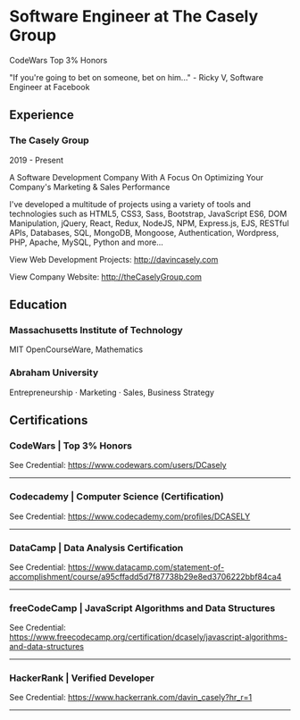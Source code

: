 # Software Engineer at The Casely Group

CodeWars Top 3% Honors

"If you're going to bet on someone, bet on him..." - Ricky V, Software Engineer at Facebook

## Experience

### The Casely Group

2019 - Present

A Software Development Company With A Focus On Optimizing Your Company's Marketing & Sales Performance

I've developed a multitude of projects using a variety of tools and technologies such as HTML5, CSS3, Sass, Bootstrap, JavaScript ES6, DOM Manipulation, jQuery, React, Redux, NodeJS, NPM, Express.js, EJS, RESTful APIs, Databases, SQL, MongoDB, Mongoose, Authentication, Wordpress, PHP, Apache, MySQL, Python and more...

View Web Development Projects: http://davincasely.com

View Company Website: http://theCaselyGroup.com

## Education

### Massachusetts Institute of Technology

MIT OpenCourseWare, Mathematics  

### Abraham University

Entrepreneurship · Marketing · Sales, Business Strategy 

## Certifications

### CodeWars | Top 3% Honors

See Credential: https://www.codewars.com/users/DCasely

---

### Codecademy | Computer Science (Certification)

See Credential: https://www.codecademy.com/profiles/DCASELY

---

### DataCamp | Data Analysis Certification

See Credential: https://www.datacamp.com/statement-of-accomplishment/course/a95cffadd5d7f87738b29e8ed3706222bbf84ca4

---

### freeCodeCamp | JavaScript Algorithms and Data Structures

See Credential: https://www.freecodecamp.org/certification/dcasely/javascript-algorithms-and-data-structures

---

### HackerRank | Verified Developer

See Credential: https://www.hackerrank.com/davin_casely?hr_r=1

---
